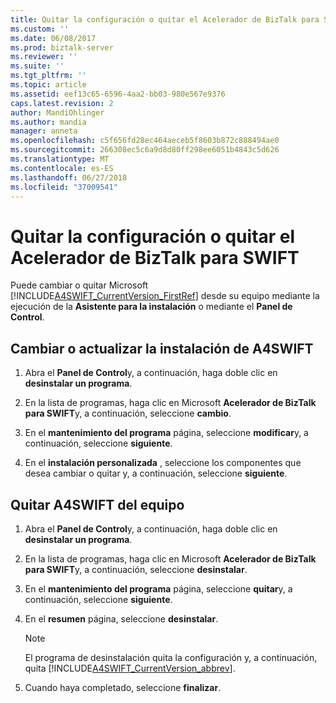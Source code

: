 ```yaml
---
title: Quitar la configuración o quitar el Acelerador de BizTalk para SWIFT | Microsoft Docs
ms.custom: ''
ms.date: 06/08/2017
ms.prod: biztalk-server
ms.reviewer: ''
ms.suite: ''
ms.tgt_pltfrm: ''
ms.topic: article
ms.assetid: eef13c65-6596-4aa2-bb03-980e567e9376
caps.latest.revision: 2
author: MandiOhlinger
ms.author: mandia
manager: anneta
ms.openlocfilehash: c5f656fd28ec464aeceb5f8603b872c888494ae0
ms.sourcegitcommit: 266308ec5c6a9d8d80ff298ee6051b4843c5d626
ms.translationtype: MT
ms.contentlocale: es-ES
ms.lasthandoff: 06/27/2018
ms.locfileid: "37009541"
---
```

# <a name="unconfigure-or-remove-biztalk-accelerator-for-swift"></a>Quitar la configuración o quitar el Acelerador de BizTalk para SWIFT
Puede cambiar o quitar Microsoft [!INCLUDE[A4SWIFT_CurrentVersion_FirstRef](../../includes/a4swift-currentversion-firstref-md.md)] desde su equipo mediante la ejecución de la **Asistente para la instalación** o mediante el **Panel de Control**.  

## <a name="change-or-update-your-a4swift-installation"></a>Cambiar o actualizar la instalación de A4SWIFT  

1.  Abra el **Panel de Control**y, a continuación, haga doble clic en **desinstalar un programa**.  

2.  En la lista de programas, haga clic en Microsoft **Acelerador de BizTalk para SWIFT**y, a continuación, seleccione **cambio**.  

3.  En el **mantenimiento del programa** página, seleccione **modificar**y, a continuación, seleccione **siguiente**.  

4.  En el **instalación personalizada** , seleccione los componentes que desea cambiar o quitar y, a continuación, seleccione **siguiente**.  


## <a name="remove-a4swift-from-your-computer"></a>Quitar A4SWIFT del equipo  

1. Abra el **Panel de Control**y, a continuación, haga doble clic en **desinstalar un programa**.  

2. En la lista de programas, haga clic en Microsoft **Acelerador de BizTalk para SWIFT**y, a continuación, seleccione **desinstalar**.  

3. En el **mantenimiento del programa** página, seleccione **quitar**y, a continuación, seleccione **siguiente**.  

4. En el **resumen** página, seleccione **desinstalar**.  

   > [!NOTE]
   >  El programa de desinstalación quita la configuración y, a continuación, quita [!INCLUDE[A4SWIFT_CurrentVersion_abbrev](../../includes/a4swift-currentversion-abbrev-md.md)].  

5. Cuando haya completado, seleccione **finalizar**.  
